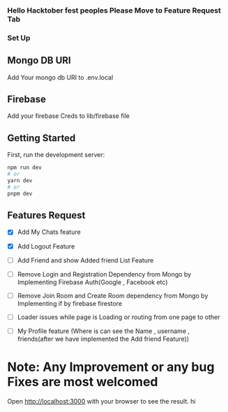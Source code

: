 ### Hello Hacktober fest peoples Please Move to Feature Request Tab 

### Set Up

## Mongo DB URI 

Add Your mongo db URI to .env.local

## Firebase 

Add your firebase Creds to lib/firebase file

## Getting Started

First, run the development server:

```bash
npm run dev
# or
yarn dev
# or
pnpm dev
```

## Features Request

- [x] Add My Chats feature
- [x] Add Logout Feature
- [ ] Add Friend and show Added friend List Feature
- [ ] Remove Login and Registration Dependency from Mongo by Implementing Firebase Auth(Google , Facebook etc)
- [ ] Remove Join Room and Create Room dependency from Mongo by Implementing if by firebase firestore
- [ ] Loader issues while page is Loading or routing from one page to other
- [ ] My Profile feature (Where is can see the Name , username , friends(after we have implemented the Add friend Feature))


# Note: Any Improvement or any bug Fixes are most welcomed

Open [http://localhost:3000](http://localhost:3000) with your browser to see the result.
hi

